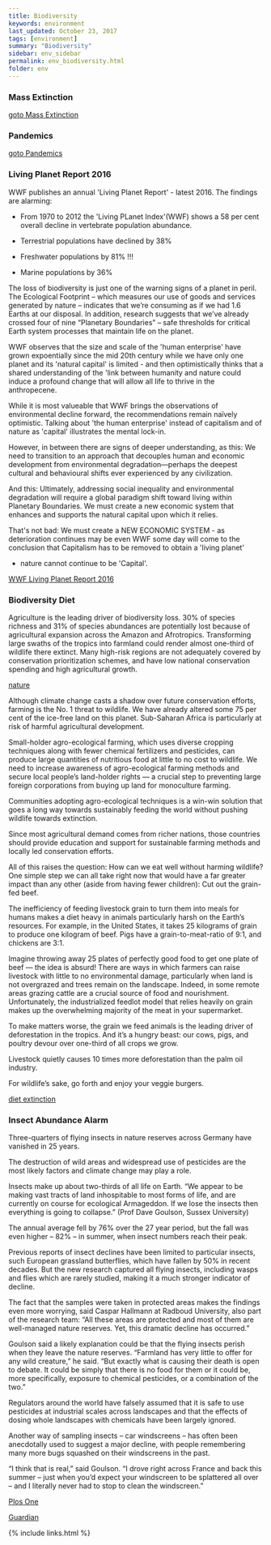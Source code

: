 ```yaml
---
title: Biodiversity
keywords: environment
last_updated: October 23, 2017
tags: [environment]
summary: "Biodiversity"
sidebar: env_sidebar
permalink: env_biodiversity.html
folder: env
---
```


### Mass Extinction

[goto Mass Extinction](env_extinction.html)

### Pandemics

[goto Pandemics](env_pandemics.html)


### Living Planet Report 2016

WWF publishes an annual 'Living Planet Report' - latest 2016.
The findings are alarming:

+ From 1970 to 2012 the 'Living PLanet Index'(WWF) shows a 58 per cent
overall decline in vertebrate population abundance.

+ Terrestrial populations have declined by 38%

+ Freshwater populations by 81% !!!

+ Marine populations by 36%

The loss of biodiversity is just one of the warning signs of a planet in peril.
The Ecological Footprint – which measures our use of goods and services
generated by nature –
indicates that we’re consuming as if we had 1.6 Earths at our disposal.
In addition, research suggests that we’ve already crossed
four of nine “Planetary Boundaries” –
safe thresholds for critical Earth system processes
that maintain life on the planet.


WWF observes that the size and scale of the 'human enterprise' have
grown expoentially since the mid 20th century while
we have only one planet and its 'natural capital' is
limited - and then optimistically thinks that a shared understanding of
the 'link between humanity and nature could induce a profound change
that will allow all life to thrive in the anthropecene.

While it is most valueable that WWF brings the observations of environmental
decline forward, the recommendations remain naïvely optimistic.
Talking about 'the human enterprise' instead of capitalism and of
nature as 'capital' illustrates the mental lock-in.

However, in between there are signs of deeper understanding, as this:
We need to transition to an approach that decouples human and
economic development from environmental degradation—perhaps
the deepest cultural and behavioural shifts ever experienced by
any civilization.

And this: Ultimately, addressing social inequality and environmental
degradation will require a global paradigm shift toward living within
Planetary Boundaries. We must create a new economic system that
enhances and supports the natural capital upon which it relies.

That's not bad:
We must create a NEW ECONOMIC SYSTEM -
as deterioration continues may be even WWF some day will come to
the conclusion that Capitalism has to be removed to obtain a 'living planet'
- nature cannot continue to be 'Capital'.

[WWF Living Planet Report 2016](http://wwf.panda.org/about_our_earth/all_publications/lpr_2016/)

### Biodiversity Diet

Agriculture is the leading driver of biodiversity loss.
30% of species richness and 31% of species abundances are potentially
lost because of agricultural expansion across the Amazon and Afrotropics.
Transforming large swaths of the tropics into farmland could render
almost one-third of wildlife there extinct.
Many high-risk regions are not adequately covered by conservation
prioritization schemes,
and have low national conservation spending and high agricultural growth. 

[nature](https://www.nature.com/articles/s41559-017-0234-3)

Although climate change casts a shadow over future conservation efforts,
farming is the No. 1 threat to wildlife.
We have already altered some 75 per cent of the ice-free land on this planet.
Sub-Saharan Africa is particularly at risk of harmful agricultural development.

Small-holder agro-ecological farming, which uses diverse cropping techniques
along with fewer chemical fertilizers and pesticides,
can produce large quantities of nutritious food
at little to no cost to wildlife. 
We need to increase awareness of agro-ecological farming methods
and secure local people’s land-holder rights —
a crucial step to preventing large foreign corporations
from buying up land for monoculture farming. 

Communities adopting agro-ecological techniques is a win-win solution that
goes a long way towards sustainably feeding the world
without pushing wildlife towards extinction.

Since most agricultural demand comes from richer nations,
those countries should provide education and support for
sustainable farming methods and locally led conservation efforts. 

All of this raises the question: How can we eat well without harming wildlife?
One simple step we can all take right now that would have a far greater impact
than any other (aside from having fewer children): Cut out the grain-fed beef.

The inefficiency of feeding livestock grain to turn them into meals for humans
makes a diet heavy in animals particularly harsh on the Earth’s resources. For
example, in the United States, it takes 25 kilograms of grain to produce one
kilogram of beef. Pigs have a grain-to-meat-ratio of 9:1, and chickens are 3:1.

Imagine throwing away 25 plates of perfectly good food to get one plate of beef — the idea is absurd!
There are ways in which farmers can raise livestock with little to no environmental damage, particularly when land is not overgrazed and trees remain on the landscape. Indeed, in some remote areas grazing cattle are a crucial source of food and nourishment. Unfortunately, the industrialized feedlot model that relies heavily on grain makes up the overwhelming majority of the meat in your supermarket.

To make matters worse, the grain we feed animals is the leading driver of deforestation in the tropics. And it’s a hungry beast: our cows, pigs, and poultry devour over one-third of all crops we grow.

Livestock quietly causes 10 times more deforestation
than the palm oil industry.

For wildlife’s sake, go forth and enjoy your veggie burgers.

[diet extinction](https://theconversation.com/how-changing-your-diet-could-save-animals-from-extinction-81061)


### Insect Abundance Alarm

Three-quarters of flying insects in nature reserves across Germany
have vanished in 25 years.

The destruction of wild areas and widespread use of pesticides are the most likely factors and climate change may play a role.

Insects make up about two-thirds of all life on Earth.
“We appear to be making vast tracts of land inhospitable to most forms of life,
and are currently on course for ecological Armageddon.
If we lose the insects then everything is going to collapse.”
(Prof Dave Goulson, Sussex University)

The annual average fell by 76% over the 27 year period, but the fall was even higher – 82% – in summer, when insect numbers reach their peak.

Previous reports of insect declines have been limited to particular insects, such European grassland butterflies, which have fallen by 50% in recent decades. But the new research captured all flying insects, including wasps and flies which are rarely studied, making it a much stronger indicator of decline.

The fact that the samples were taken in protected areas makes the findings even more worrying, said Caspar Hallmann at Radboud University, also part of the research team: “All these areas are protected and most of them are well-managed nature reserves. Yet, this dramatic decline has occurred.”

Goulson said a likely explanation could be that the flying insects perish when they leave the nature reserves. “Farmland has very little to offer for any wild creature,” he said. “But exactly what is causing their death is open to debate. It could be simply that there is no food for them or it could be, more specifically, exposure to chemical pesticides, or a combination of the two.”

Regulators around the world have falsely assumed that it is safe to use pesticides at industrial scales across landscapes and that the effects of dosing whole landscapes with chemicals have been largely ignored.

Another way of sampling insects – car windscreens – has often been anecdotally used to suggest a major decline, with people remembering many more bugs squashed on their windscreens in the past.

“I think that is real,” said Goulson. “I drove right across France and back this summer – just when you’d expect your windscreen to be splattered all over – and I literally never had to stop to clean the windscreen.”

[Plos One](http://journals.plos.org/plosone/article?id=10.1371/journal.pone.0185809)

[Guardian](https://www.theguardian.com/environment/2017/oct/18/warning-of-ecological-armageddon-after-dramatic-plunge-in-insect-numbers)


{% include links.html %}



